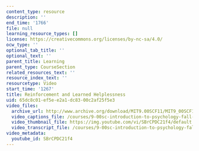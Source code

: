 ```yaml
---
content_type: resource
description: ''
end_time: '1766'
file: null
learning_resource_types: []
license: https://creativecommons.org/licenses/by-nc-sa/4.0/
ocw_type: ''
optional_tab_title: ''
optional_text: ''
parent_title: Learning
parent_type: CourseSection
related_resources_text: ''
resource_index_text: ''
resourcetype: Video
start_time: '1267'
title: Reinforcement and Learned Helplessness
uid: 65dc8c01-ef5e-e2a1-dc83-00c2af25f5e3
video_files:
  archive_url: http://www.archive.org/download/MIT9.00SCF11/MIT9_00SCF11_lec09_300k.mp4
  video_captions_file: /courses/9-00sc-introduction-to-psychology-fall-2011/b24ac6d762a55c4c8069dc63b492e69a_SBrCPDC21f4.vtt
  video_thumbnail_file: https://img.youtube.com/vi/SBrCPDC21f4/default.jpg
  video_transcript_file: /courses/9-00sc-introduction-to-psychology-fall-2011/f16bcf27fcd0ca9eb39c47528b3f270b_SBrCPDC21f4.pdf
video_metadata:
  youtube_id: SBrCPDC21f4
---
```

